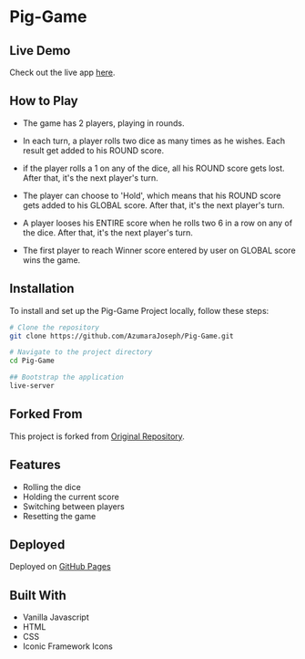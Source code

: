 # Pig-Game

## Live Demo
Check out the live app [here](https://pig-game-js-v2.netlify.app/).

## How to Play
* The game has 2 players, playing in rounds.

* In each turn, a player rolls two dice as many times as he wishes. Each result get added to his ROUND score.

* if the player rolls a 1 on any of the dice, all his ROUND score gets lost. After that, it's the next player's turn.

* The player can choose to 'Hold', which means that his ROUND score gets added to his GLOBAL score. After that, it's the next player's turn.

* A player looses his ENTIRE score when he rolls two 6 in a row on any of the dice. After that, it's the next player's turn.

* The first player to reach Winner score entered by user on GLOBAL score wins the game.

## Installation
To install and set up the Pig-Game Project locally, follow these steps:

```bash
# Clone the repository
git clone https://github.com/AzumaraJoseph/Pig-Game.git

# Navigate to the project directory
cd Pig-Game

## Bootstrap the application
live-server
```

## Forked From
This project is forked from [Original Repository](https://github.com/jonasschmedtmann/complete-javascript-course/tree/master/07-Pig-Game).

## Features
- Rolling the dice
- Holding the current score
- Switching between players
- Resetting the game

## Deployed
Deployed on [GitHub Pages](https://AzumaraJoseph.github.io/Pig-Game)

## Built With
- Vanilla Javascript
- HTML
- CSS
- Iconic Framework Icons